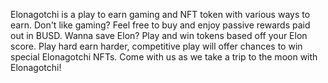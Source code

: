 Elonagotchi is a play to earn gaming and NFT token with various ways to earn. 
Don't like gaming? Feel free to buy and enjoy passive rewards paid out in BUSD.
Wanna save Elon? Play and win tokens based off your Elon score.
Play hard earn harder, competitive play will offer chances to win special Elonagotchi NFTs.
Come with us as we take a trip to the moon with Elonagotchi!
